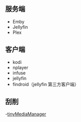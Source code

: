 
## 服务端

- Emby
- Jellyfin
- Plex

## 客户端

- kodi
- nplayer
- infuse
- jellyfin
- findroid（jellyfin 第三方客户端）

## 刮削

-[tinyMediaManager](https://www.tinymediamanager.org/)